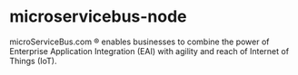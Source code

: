 # microservicebus-node
microServiceBus.com ® enables businesses to combine the power of Enterprise Application Integration (EAI) with agility and reach of Internet of Things (IoT).
